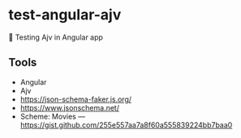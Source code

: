 # test-angular-ajv

:ledger: Testing Ajv in Angular app

## Tools

* Angular
* Ajv
* <https://json-schema-faker.js.org/>
* <https://www.jsonschema.net/>
* Scheme: Movies — <https://gist.github.com/255e557aa7a8f60a555839224bb7baa0>
